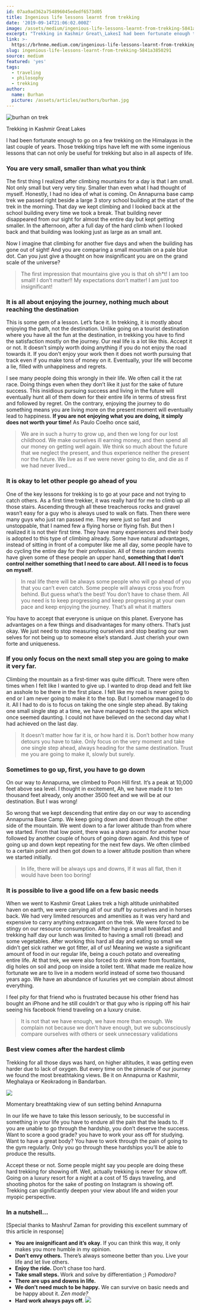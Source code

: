 ```yaml
---
id: 07aa9ad362a754896045ededf6573d05
title: Ingenious life lessons learnt from trekking
date: '2019-09-14T21:06:02.000Z'
image: /assets/medium/ingenious-life-lessons-learnt-from-trekking-5841a3850291.webp
excerpt: "Trekking in Kashmir Great\_LakesI had been fortunate enough to go on a few trekking on the Himalayas in the last couple of years. Those trekking trips have left me with some ingenious lessons that can not only be useful for trekking but also in all aspects of\_life.You are very small, smaller than what you\_thinkThe first thing I realized after climbing mountains for a day is that I am small. Not only small but very very tiny. Smaller than even what I had thought of myself. Honestly, I had no idea of what is coming. On Annapurna base camp trek we ..."
link: >-
  https://brhnme.medium.com/ingenious-life-lessons-learnt-from-trekking-5841a3850291
slug: ingenious-life-lessons-learnt-from-trekking-5841a3850291
source: medium
featured: 'yes'
tags:
  - traveling
  - philosophy
  - trekking
author:
  name: Burhan
  picture: /assets/articles/authors/burhan.jpg
---
```

![burhan on trek](https://cdn-images-1.medium.com/max/1024/1*0DXANS_B3xHWu2mj-P3kDg.jpeg)

Trekking in Kashmir Great Lakes

I had been fortunate enough to go on a few trekking on the Himalayas in the last couple of years. Those trekking trips have left me with some ingenious lessons that can not only be useful for trekking but also in all aspects of life.

### **You are very small, smaller than what you think**

The first thing I realized after climbing mountains for a day is that I am small. Not only small but very very tiny. Smaller than even what I had thought of myself. Honestly, I had no idea of what is coming. On Annapurna base camp trek we passed right beside a large 3 story school building at the start of the trek in the morning. That day we kept climbing and I looked back at the school building every time we took a break. That building never disappeared from our sight for almost the entire day but kept getting smaller. In the afternoon, after a full day of the hard climb when I looked back and that building was looking just as large as an small ant.

Now I imagine that climbing for another five days and when the building has gone out of sight! And you are comparing a small mountain on a pale blue dot. Can you just give a thought on how insignificant you are on the grand scale of the universe?

> The first impression that mountains give you is that oh sh\*t! I am too small! I don’t matter!! My expectations don’t matter! I am just too insignificant!

### **It is all about enjoying the journey, nothing much about reaching the destination**

This is some gem of a lesson. Let’s face it. In trekking, it is mostly about enjoying the path, not the destination. Unlike going on a tourist destination where you have all the fun at the destination, in trekking you have to find the satisfaction mostly on the journey. Our real life is a lot like this. Accept it or not. It doesn’t simply worth doing anything if you do not enjoy the road towards it. If you don’t enjoy your work then it does not worth pursuing that track even if you make tons of money on it. Eventually, your life will become a lie, filled with unhappiness and regrets.

I see many people doing this wrongly in their life. We often call it the rat race. Doing things even when they don’t like it just for the sake of future success. This insidious pursuing success and living in the future will eventually hunt all of them down for their entire life in terms of stress first and followed by regret. On the contrary, enjoying the journey to do something means you are living more on the present moment will eventually lead to happiness. **If you are not enjoying what you are doing, it simply does not worth your time!** As Paulo Coelho once said,

> We are in such a hurry to grow up, and then we long for our lost childhood. We make ourselves ill earning money, and then spend all our money on getting well again. We think so much about the future that we neglect the present, and thus experience neither the present nor the future. We live as if we were never going to die, and die as if we had never lived…

### **It is okay to let other people go ahead of you**

One of the key lessons for trekking is to go at your pace and not trying to catch others. As a first time trekker, it was really hard for me to climb up all those stairs. Ascending through all these treacherous rocks and gravel wasn’t easy for a guy who is always used to walk on flats. Then there were many guys who just ran passed me. They were just so fast and unstoppable, that I named few a flying horse or flying fish. But then I realized it is not their first time. They have many experiences and their body is adopted to this type of climbing already. Some have natural advantages, instead of sitting in front of a computer like me all day, some people have to do cycling the entire day for their profession. All of these random events have given some of these people an upper hand, **something that I don’t control neither something that I need to care about. All I need is to focus on myself**.

> In real life there will be always some people who will go ahead of you that you can’t even catch. Some people will always cross you from behind. But guess what’s the best! You don’t have to chase them. All you need is to keep progressing and keep progressing at your own pace and keep enjoying the journey. That’s all what it matters

You have to accept that everyone is unique on this planet. Everyone has advantages on a few things and disadvantages for many others. That’s just okay. We just need to stop measuring ourselves and stop beating our own selves for not being up to someone else’s standard. Just cherish your own forte and uniqueness.

### If you only focus on the next small step you are going to make it very far.

Climbing the mountain as a first-timer was quite difficult. There were often times when I felt like I wanted to give up. I wanted to drop dead and felt like an asshole to be there in the first place. I felt like my road is never going to end or I am never going to make it to the top. But I somehow managed to do it. All I had to do is to focus on taking the one single step ahead. By taking one small single step at a time, we have managed to reach the apex which once seemed daunting. I could not have believed on the second day what I had achieved on the last day.

> It doesn’t matter how far it is, or how hard it is. Don’t bother how many detours you have to take. Only focus on the very moment and take one single step ahead, always heading for the same destination. Trust me you are going to make it, slowly but surely.

### Sometimes to go up, first, you have to go down

On our way to Annapurna, we climbed to Poon Hill first. It’s a peak at 10,000 feet above sea level. I thought in excitement, Ah, we have made it to ten thousand feet already, only another 3500 feet and we will be at our destination. But I was wrong!

So wrong that we kept descending that entire day on our way to ascending Annapurna Base Camp. We keep going down and down through the other side of the mountain. We went down to a far lower altitude than from where we started. From that low point, there was a sharp ascend for another hour followed by another couple of hours of going down again. And this type of going up and down kept repeating for the next few days. We often climbed to a certain point and then got down to a lower altitude position than where we started initially.

> In life, there will be always ups and downs, If it was all flat, then it would have been too boring!

### It is possible to live a good life on a few basic needs

When we went to Kashmir Great Lakes trek a high altitude uninhabited haven on earth, we were carrying all of our stuff by ourselves and in horses back. We had very limited resources and amenities as it was very hard and expensive to carry anything extravagant on the trek. We were forced to be stingy on our resource consumption. After having a small breakfast and trekking half day our lunch was limited to having a small roti (bread) and some vegetables. After working this hard all day and eating so small we didn’t get sick rather we got fitter, all of us! Meaning we waste a significant amount of food in our regular life, being a couch potato and overeating entire life. At that trek, we were also forced to drink water from fountains, dig holes on soil and poop on inside a toilet tent. What made me realize how fortunate we are to live in a modern world instead of some two thousand years ago. We have an abundance of luxuries yet we complain about almost everything.

I feel pity for that friend who is frustrated because his other friend has bought an iPhone and he still couldn’t or that guy who is ripping off his hair seeing his facebook friend traveling on a luxury cruise.

> It is not that we have enough, we have more than enough. We complain not because we don’t have enough, but we subconsciously compare ourselves with others or seek unnecessary validations

### Best view comes after the hardest climb

Trekking for all those days was hard, on higher altitudes, it was getting even harder due to lack of oxygen. But every time on the pinnacle of our journey we found the most breathtaking views. Be it on Annapurna or Kashmir, Meghalaya or Keokradong in Bandarban.

![](https://cdn-images-1.medium.com/max/1024/1*ORTLfNsd3VGoPkChmSdOcQ.jpeg)

Momentary breathtaking view of sun setting behind Annapurna

In our life we have to take this lesson seriously, to be successful in something in your life you have to endure all the pain that the leads to. If you are unable to go through the hardship, you don’t deserve the success. Want to score a good grade? you have to work your ass off for studying. Want to have a great body? You have to work through the pain of going to the gym regularly. Only you go through these hardships you’ll be able to produce the results.

Accept these or not. Some people might say you people are doing these hard trekking for showing off. Well, actually trekking is never for show off. Going on a luxury resort for a night at a cost of 15 days traveling, and shooting photos for the sake of posting on Instagram is showing off. Trekking can significantly deepen your view about life and widen your myopic perspective.

### In a nutshell…

\[Special thanks to Mashruf Zaman for providing this excellent summary of this article in response\]

* **You are insignificant and it’s okay**. If you can think this way, it only makes you more humble in my opinion.
* **Don’t envy others.** There’s always someone better than you. Live your life and let live others.
* **Enjoy the ride.** Don’t chase too hard.
* **Take small steps.** Work and solve by differentiation ;) _Pomodoro?_
* **There are ups and downs in life.**
* **We don’t need much to be happy.** We can survive on basic needs and be happy about it. _Zen mode?_
* **Hard work always pays off.**
![](https://medium.com/_/stat?event=post.clientViewed&referrerSource=full_rss&postId=5841a3850291)
